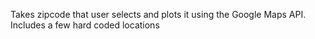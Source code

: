 Takes zipcode that user selects and plots it using the Google Maps API. Includes a few hard coded locations
